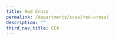 ```yaml
---
title: Red Cross
permalink: /departments/ccas/red-cross/
description: ""
third_nav_title: CCA
---
```

